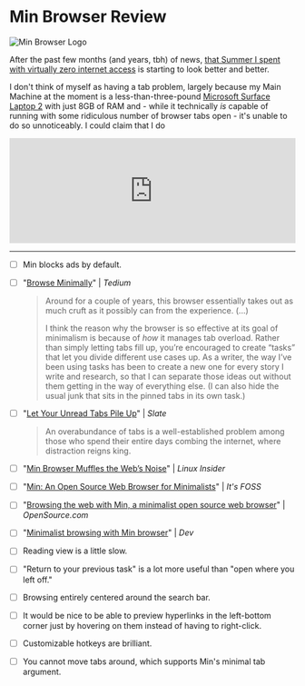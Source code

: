 # Min Browser Review

![Min Browser Logo](https://i.snap.as/YfNSLJR.png)

After the past few months (and years, tbh) of news, [that Summer I spent with virtually zero internet access](https://bilge.world/bad-connection-insights) is starting to look better and better.

I don't think of myself as having a tab problem, largely because my Main Machine at the moment is a less-than-three-pound [Microsoft Surface Laptop 2](https://bilge.world/microsoft-surface-laptop-2-review) with just 8GB of RAM and - while it technically *is* capable of running with some ridiculous number of browser tabs open - it's unable to do so unnoticeably. I could claim that I do 

<iframe sandbox="allow-same-origin allow-scripts allow-top-navigation allow-popups allow-forms" scrolling=no width="100%" height="185" frameborder="0" src="https://embed.radiopublic.com/e?if=end-user-WdbezM&ge=s1!092530ec90c71d4bb12658802e0284034f6f240d"></iframe>





---

- [ ] Min blocks ads by default.

- [ ] "[Browse Minimally](https://tedium.co/2020/05/12/minimal-web-browser-argument/)" | *Tedium*

  > Around for a couple of years, this browser essentially takes out as much cruft as it possibly can from the experience. (...)
  >
  > I think the reason why the browser is so effective at its goal of minimalism is because of *how* it manages tab overload. Rather than simply letting tabs fill up, you’re encouraged to create “tasks” that let you divide different use cases up. As a writer, the way I’ve been using tasks has been to create a new one for every story I write and research, so that I can separate those ideas out without them getting in the way of everything else. (I can also hide the usual junk that sits in the pinned tabs in its own task.)

- [ ] "[Let Your Unread Tabs Pile Up](https://slate.com/technology/2018/09/browser-tab-mangement-strategy-plugins.html)" | *Slate*

  > An overabundance of tabs is a well-established problem among those who spend their entire days combing the internet, where distraction reigns king.

- [ ] "[Min Browser Muffles the Web’s Noise](https://linuxinsider.com/story/Min-Browser-Muffles-the-Webs-Noise-84212.html)" | *Linux Insider*

- [ ] "[Min: An Open Source Web Browser for Minimalists](https://itsfoss.com/min-an-open-source-web-browser-for-minimalists/)" | *It's FOSS*

- [ ] "[Browsing the web with Min, a minimalist open source web browser](https://opensource.com/article/18/10/min-web-browser)" | *OpenSource.com*

- [ ] "[Minimalist browsing with Min browser](https://dev.to/wangonya/minimalist-browsing-with-min-browser-1p0c)" | *Dev*

- [ ] Reading view is a little slow.

- [ ] "Return to your previous task" is a lot more useful than "open where you left off."

- [ ] Browsing entirely centered around the search bar.

- [ ] It would be nice to be able to preview hyperlinks in the left-bottom corner just by hovering on them instead of having to right-click.

- [ ] Customizable hotkeys are brilliant.

- [ ] You cannot move tabs around, which supports Min's minimal tab argument.